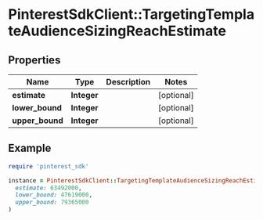 # PinterestSdkClient::TargetingTemplateAudienceSizingReachEstimate

## Properties

| Name | Type | Description | Notes |
| ---- | ---- | ----------- | ----- |
| **estimate** | **Integer** |  | [optional] |
| **lower_bound** | **Integer** |  | [optional] |
| **upper_bound** | **Integer** |  | [optional] |

## Example

```ruby
require 'pinterest_sdk'

instance = PinterestSdkClient::TargetingTemplateAudienceSizingReachEstimate.new(
  estimate: 63492000,
  lower_bound: 47619000,
  upper_bound: 79365000
)
```

